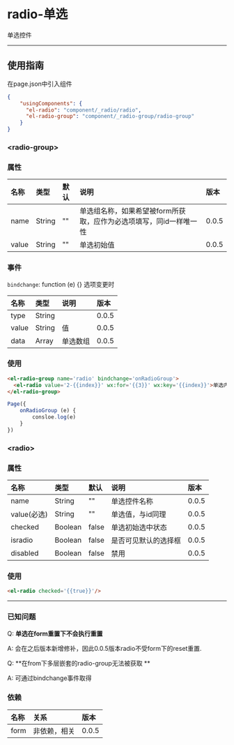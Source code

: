 # radio-单选

单选控件

---

## 使用指南

在page.json中引入组件

```json
{
    "usingComponents": {
      "el-radio": "component/_radio/radio",
      "el-radio-group": "component/_radio-group/radio-group"
    }
}
```

### &lt;radio-group&gt;

### 属性

| 名称 | 类型 | 默认 | 说明 | 版本 |
| :--- | :--- | :--- | :--- | :--- |
| name | String | "" | 单选组名称，如果希望被form所获取，应作为必选项填写，同id一样唯一性 | 0.0.5 |
| value | String | "" | 单选初始值 | 0.0.5 |

### 事件

`bindchange`: function \(e\) {} 选项变更时

| 名称 | 类型 | 说明 | 版本 |
| :--- | :--- | :--- | :--- |
| type | String |  | 0.0.5 |
| value | String | 值 | 0.0.5 |
| data | Array | 单选数组 | 0.0.5 |

### 使用

```html
<el-radio-group name='radio' bindchange='onRadioGroup'>
  <el-radio value='2-{{index}}' wx:for='{{3}}' wx:key='{{index}}'>单选内容-radio2-{{index}}</el-radio>
</el-radio-group>
```

```js
Page({
    onRadioGroup (e) {
        consloe.log(e)
    }
})
```

### &lt;radio&gt;

### 属性

| 名称 | 类型 | 默认 | 说明 | 版本 |
| :--- | :--- | :--- | :--- | :--- |
| name | String | "" | 单选控件名称 | 0.0.5 |
| value\(必选\) | String | "" | 单选值，与id同理 | 0.0.5 |
| checked | Boolean | false | 单选初始选中状态 | 0.0.5 |
| isradio | Boolean | false | 是否可见默认的选择框 | 0.0.5 |
| disabled | Boolean | false | 禁用 | 0.0.5 |

### 使用

```html
<el-radio checked='{{true}}'/>
```

---

### 已知问题

Q: **单选在form重置下不会执行重置**

A: 会在之后版本新增修补，因此0.0.5版本radio不受form下的reset重置.

Q: **在from下多层嵌套的radio-group无法被获取 **

A: 可通过bindchange事件取得

### 依赖

| 名称 | 关系 | 版本 |
| :--- | :--- | :--- |
| form | 非依赖，相关 | 0.0.5 |



